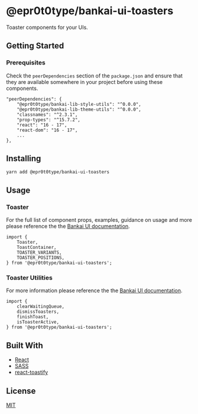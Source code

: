 # @epr0t0type/bankai-ui-toasters
Toaster components for your UIs.

## Getting Started

### Prerequisites
Check the `peerDependencies` section of the `package.json` and ensure that they are available somewhere in your project before using these components.

```
"peerDependencies": {
    "@epr0t0type/bankai-lib-style-utils": "^0.0.0",
    "@epr0t0type/bankai-lib-theme-utils": "^0.0.0",
    "classnames": "^2.3.1",
    "prop-types": "^15.7.2",
    "react": "16 - 17",
    "react-dom": "16 - 17",
    ...
},
```

## Installing
```
yarn add @epr0t0type/bankai-ui-toasters
```

## Usage

### Toaster
For the full list of component props, examples, guidance on usage and more please reference the the [Bankai UI documentation](https://bankai-ui.com/).

```
import { 
    Toaster,
    ToastContainer,
    TOASTER_VARIANTS,
    TOASTER_POSITIONS,
} from '@epr0t0type/bankai-ui-toasters';
```

### Toaster Utilities
For more information please reference the the [Bankai UI documentation](https://bankai-ui.com/).

```
import {
    clearWaitingQueue,
    dismissToasters,
    finishToast,
    isToasterActive,
} from '@epr0t0type/bankai-ui-toasters';
```

## Built With
* [React](https://github.com/facebook/react)
* [SASS](https://github.com/sass/sass)
* [react-toastify](https://github.com/fkhadra/react-toastify)

## License
[MIT](../../../LICENSE)

